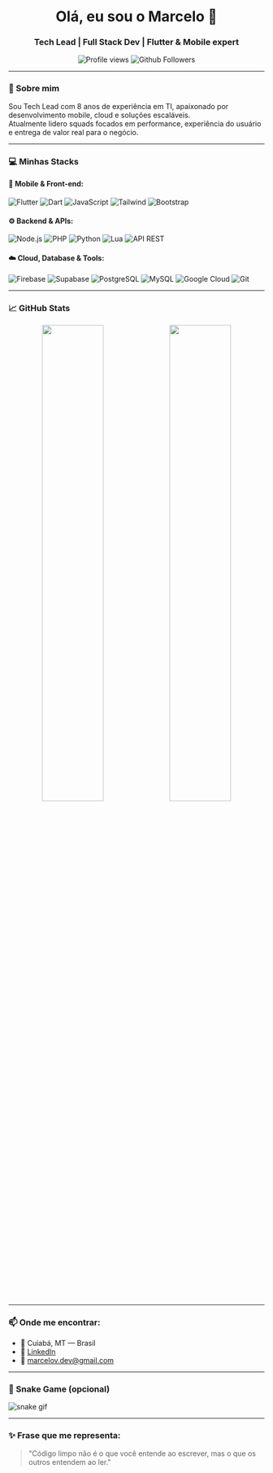 <h1 align="center">Olá, eu sou o Marcelo 👋</h1>
<h3 align="center">Tech Lead | Full Stack Dev | Flutter & Mobile expert</h3>

<p align="center">
  <img src="https://komarev.com/ghpvc/?username=marcelogsv&color=blueviolet" alt="Profile views" />
  <img src="https://img.shields.io/github/followers/marcelogsv?label=Follow&style=social" alt="Github Followers" />
</p>

---

### 🚀 Sobre mim

Sou Tech Lead com 8 anos de experiência em TI, apaixonado por desenvolvimento mobile, cloud e soluções escaláveis.  
Atualmente lidero squads focados em performance, experiência do usuário e entrega de valor real para o negócio.

---

### 💻 Minhas Stacks

#### 📱 Mobile & Front-end:
![Flutter](https://img.shields.io/badge/-Flutter-02569B?style=flat&logo=flutter&logoColor=white)
![Dart](https://img.shields.io/badge/-Dart-0175C2?style=flat&logo=dart&logoColor=white)
![JavaScript](https://img.shields.io/badge/-JavaScript-F7DF1E?style=flat&logo=javascript&logoColor=black)
![Tailwind](https://img.shields.io/badge/-Tailwind-38B2AC?style=flat&logo=tailwind-css&logoColor=white)
![Bootstrap](https://img.shields.io/badge/-Bootstrap-563D7C?style=flat&logo=bootstrap&logoColor=white)

#### ⚙️ Backend & APIs:
![Node.js](https://img.shields.io/badge/-Node.js-339933?style=flat&logo=node.js&logoColor=white)
![PHP](https://img.shields.io/badge/-PHP-777BB4?style=flat&logo=php&logoColor=white)
![Python](https://img.shields.io/badge/-Python-3776AB?style=flat&logo=python&logoColor=white)
![Lua](https://img.shields.io/badge/-Lua-2C2D72?style=flat&logo=lua&logoColor=white)
![API REST](https://img.shields.io/badge/-REST%20API-black?style=flat)

#### ☁️ Cloud, Database & Tools:
![Firebase](https://img.shields.io/badge/-Firebase-FFCA28?style=flat&logo=firebase&logoColor=black)
![Supabase](https://img.shields.io/badge/-Supabase-3ECF8E?style=flat&logo=supabase&logoColor=white)
![PostgreSQL](https://img.shields.io/badge/-PostgreSQL-336791?style=flat&logo=postgresql&logoColor=white)
![MySQL](https://img.shields.io/badge/-MySQL-4479A1?style=flat&logo=mysql&logoColor=white)
![Google Cloud](https://img.shields.io/badge/-Google%20Cloud-4285F4?style=flat&logo=google-cloud&logoColor=white)
![Git](https://img.shields.io/badge/-Git-F05032?style=flat&logo=git&logoColor=white)

---

### 📈 GitHub Stats

<p align="center">
  <img width="49%" src="https://github-readme-stats.vercel.app/api?username=marcelogsv&show_icons=true&theme=tokyonight" />
  <img width="49%" src="https://github-readme-streak-stats.herokuapp.com/?user=marcelogsv&theme=tokyonight" />
</p>

---

### 📫 Onde me encontrar:

- 📍 Cuiabá, MT — Brasil
- 💼 [LinkedIn](https://www.linkedin.com/in/marcelovasconcelos)
- 📧 marcelov.dev@gmail.com

---

### 🐍 Snake Game (opcional)

![snake gif](https://github.com/marcelogsv/marcelogsv/blob/output/github-contribution-grid-snake.svg)

---

### ✨ Frase que me representa:

> "Código limpo não é o que você entende ao escrever, mas o que os outros entendem ao ler."
